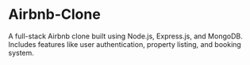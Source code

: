 # Airbnb-Clone
A full-stack Airbnb clone built using Node.js, Express.js, and MongoDB. Includes features like user authentication, property listing, and booking system.
